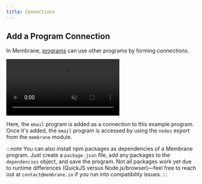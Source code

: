 ```yaml
---
title: Connections
---
```


## Add a Program Connection

In Membrane, [programs](/concepts/programs/) can use other programs by forming _connections_.

<video src="/cloud-assets/add-connection.mp4" muted autoplay loop></video>

Here, the `email` program is added as a connection to this example program. Once it's added, the `email` program is accessed by using the `nodes` export from the `membrane` module.

<!-- TODO: ## Add a Granular Dependency -->

:::note
You can also install npm packages as dependencies of a Membrane program. Just create a `package.json` file, add any packages to the `dependencies` object, and save the program. Not all packages work yet due to runtime differences (QuickJS versus Node.js/browser)—feel free to reach out at `contact@membrane.io` if you run into compatibility issues.
:::
